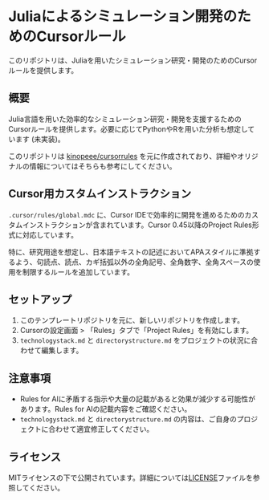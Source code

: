 # Juliaによるシミュレーション開発のためのCursorルール

このリポジトリは、Juliaを用いたシミュレーション研究・開発のためのCursorルールを提供します。

## 概要

Julia言語を用いた効率的なシミュレーション研究・開発を支援するためのCursorルールを提供します。必要に応じてPythonやRを用いた分析も想定しています (未実装)。

このリポジトリは [kinopeee/cursorrules](https://github.com/kinopeee/cursorrules) を元に作成されており、詳細やオリジナルの情報についてはそちらも参考にしてください。

## Cursor用カスタムインストラクション

`.cursor/rules/global.mdc` に、Cursor IDEで効率的に開発を進めるためのカスタムインストラクションが含まれています。Cursor 0.45以降のProject Rules形式に対応しています。

特に、研究用途を想定し、日本語テキストの記述においてAPAスタイルに準拠するよう、句読点、読点、カギ括弧以外の全角記号、全角数字、全角スペースの使用を制限するルールを追加しています。

## セットアップ

1. このテンプレートリポジトリを元に、新しいリポジトリを作成します。
2. Cursorの設定画面 > 「Rules」タブで「Project Rules」を有効にします。
3. `technologystack.md` と `directorystructure.md` をプロジェクトの状況に合わせて編集します。

## 注意事項

- Rules for AIに矛盾する指示や大量の記載があると効果が減少する可能性があります。Rules for AIの記載内容をご確認ください。
- `technologystack.md` と `directorystructure.md` の内容は、ご自身のプロジェクトに合わせて適宜修正してください。

## ライセンス

MITライセンスの下で公開されています。詳細については[LICENSE](LICENSE)ファイルを参照してください。
